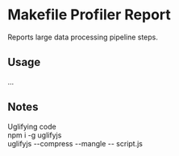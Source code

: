 # Makefile Profiler Report

Reports large data processing pipeline steps.

## Usage
...   

## Notes

Uglifying code    
npm i -g uglifyjs   
uglifyjs --compress --mangle -- script.js   
